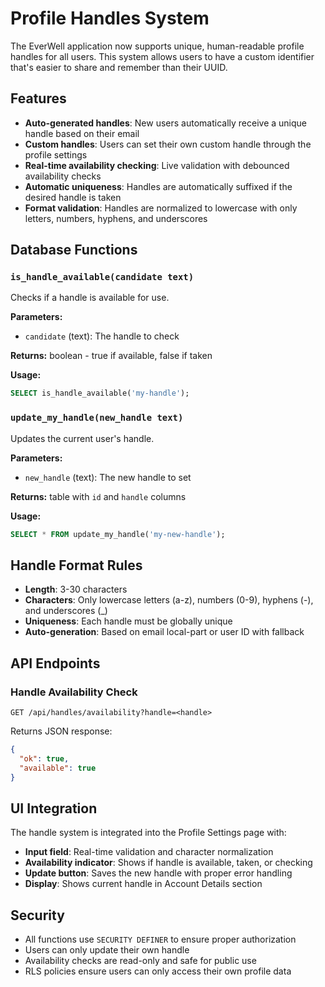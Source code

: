 # Profile Handles System

The EverWell application now supports unique, human-readable profile handles for all users. This system allows users to have a custom identifier that's easier to share and remember than their UUID.

## Features

- **Auto-generated handles**: New users automatically receive a unique handle based on their email
- **Custom handles**: Users can set their own custom handle through the profile settings
- **Real-time availability checking**: Live validation with debounced availability checks
- **Automatic uniqueness**: Handles are automatically suffixed if the desired handle is taken
- **Format validation**: Handles are normalized to lowercase with only letters, numbers, hyphens, and underscores

## Database Functions

### `is_handle_available(candidate text)`
Checks if a handle is available for use.

**Parameters:**
- `candidate` (text): The handle to check

**Returns:** boolean - true if available, false if taken

**Usage:**
```sql
SELECT is_handle_available('my-handle');
```

### `update_my_handle(new_handle text)`
Updates the current user's handle.

**Parameters:**
- `new_handle` (text): The new handle to set

**Returns:** table with `id` and `handle` columns

**Usage:**
```sql
SELECT * FROM update_my_handle('my-new-handle');
```

## Handle Format Rules

- **Length**: 3-30 characters
- **Characters**: Only lowercase letters (a-z), numbers (0-9), hyphens (-), and underscores (_)
- **Uniqueness**: Each handle must be globally unique
- **Auto-generation**: Based on email local-part or user ID with fallback

## API Endpoints

### Handle Availability Check
`GET /api/handles/availability?handle=<handle>`

Returns JSON response:
```json
{
  "ok": true,
  "available": true
}
```

## UI Integration

The handle system is integrated into the Profile Settings page with:

- **Input field**: Real-time validation and character normalization
- **Availability indicator**: Shows if handle is available, taken, or checking
- **Update button**: Saves the new handle with proper error handling
- **Display**: Shows current handle in Account Details section

## Security

- All functions use `SECURITY DEFINER` to ensure proper authorization
- Users can only update their own handle
- Availability checks are read-only and safe for public use
- RLS policies ensure users can only access their own profile data
